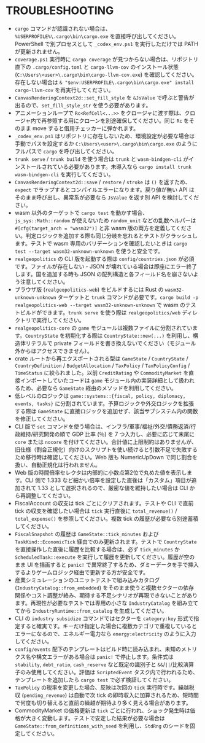 # TROUBLESHOOTING

- `cargo` コマンドが認識されない場合は、`%USERPROFILE%\.cargo\bin\cargo.exe` を直接呼び出してください。PowerShell で別プロセスとして `_codex_env.ps1` を実行しただけでは PATH が更新されません。
- `coverage.ps1` 実行時に `cargo coverage` が見つからない場合は、リポジトリ直下の `.cargo/config.toml` と `cargo-llvm-cov` のインストール状態 (`C:\Users\<user>\.cargo\bin\cargo-llvm-cov.exe`) を確認してください。存在しない場合は `& "$env:USERPROFILE\.cargo\bin\cargo.exe" install cargo-llvm-cov` を再実行してください。
- `CanvasRenderingContext2d::set_fill_style` を `&JsValue` で呼ぶと警告が出るので、`set_fill_style_str` を使う必要があります。
- アニメーションループで `Rc<RefCell<...>>` をクロージャに渡す際は、クロージャ内で再参照する用にクローンを別途確保してください。同じ `Rc` をそのまま move すると借用チェッカーに弾かれます。
- `_codex_env.ps1` はリポジトリに存在しないため、環境設定が必要な場合は手動でパスを設定するか `C:\Users\<user>\.cargo\bin\cargo.exe` のようにフルパスで `cargo` を呼び出してください。
- `trunk serve` / `trunk build` を使う場合は `trunk` と `wasm-bindgen-cli` がインストールされている必要があります。未導入なら `cargo install trunk wasm-bindgen-cli` を実行してください。
- `CanvasRenderingContext2d::save` / `restore` / `stroke` は `()` を返すため、`expect` でラップするとコンパイルエラーになります。戻り値が無い API はそのまま呼び出し、異常系が必要なら `JsValue` を返す別 API を検討してください。
- wasm 以外のターゲットで `cargo test` を動かす場合、`js_sys::Math::random` が使えないため `random_unit` などの乱数ヘルパーは `#[cfg(target_arch = "wasm32")]` と非 wasm 版の両方を定義してください。判定ロジックを追加する際も同じ分岐を忘れるとテストがクラッシュします。テストで wasm 専用のバリデーションを確認したいときは `cargo test --target wasm32-unknown-unknown` を使うと安全です。
- `realgeopolitics` の CLI 版を起動する際は `config/countries.json` が必須です。ファイルが存在しない・JSON が壊れている場合は即座にエラー終了します。国を追加する時も JSON の配列構造と各フィールド名を崩さないよう注意してください。
- ブラウザ版 (`realgeopolitics-web`) をビルドするには Rust の `wasm32-unknown-unknown` ターゲットと `trunk` コマンドが必要です。`cargo build -p realgeopolitics-web --target wasm32-unknown-unknown` で wasm のテストビルドができます。`trunk serve` を使う際は `realgeopolitics/web` ディレクトリで実行してください。
- `realgeopolitics-core` の `game` モジュールは複数ファイルに分割されています。`CountryState` を初期化する際は `CountryState::new(...)` を利用し、構造体リテラルで private フィールドを書き換えないでください（モジュール外からはアクセスできません）。
- crate ルートから再エクスポートされる型は `GameState` / `CountryState` / `CountryDefinition` / `BudgetAllocation` / `TaxPolicy` / `TaxPolicyConfig` / `TimeStatus` に絞られました。以前 `CreditRating` や `CommodityMarket` を直接インポートしていたコードは `game` モジュール内の実装詳細として扱われるため、必要なら `GameState` 経由のメソッドを利用してください。
- 低レベルのロジックは `game::systems::{fiscal, policy, diplomacy, events, tasks}` に分割されています。予算ロジックや外交ロジックを拡張する際は `GameState` に直接ロジックを追加せず、該当サブシステム内の関数を修正してください。
- CLI 版で `set` コマンドを使う場合は、インフラ/軍事/福祉/外交/債務返済/行政維持/研究開発の順で GDP 比率 (％) を 7 つ入力し、必要に応じて末尾に `core` または `nocore` を付けてください。合計値に上限制約はありませんが、旧仕様（割合正規化）向けのスクリプトを使い続けると引数不足で失敗するため移行時は確認してください。Web 版も NumericUpDown で同じ割合を扱い、自動正規化は行われません。
- Web 版の時間倍率セレクタは内部的に小数点第2位で丸めた値を表示します。CLI 側で 1.333 など細かい倍率を設定した直後は「カスタム」項目が追加されて 1.33 として選択されるので、厳密な値を維持したい場合は CLI から再調整してください。
- FiscalAccount の収支は tick ごとにクリアされます。テストや CLI で直前 tick の収支を確認したい場合は `tick` 実行直後に `total_revenue()` / `total_expense()` を参照してください。複数 tick の履歴が必要なら別途蓄積してください。
- `FiscalSnapshot` の履歴は `GameState::tick_minutes` および `TaskKind::EconomicTick` 経由でのみ更新されます。テストで `CountryState` を直接操作した直後に履歴を比較する場合は、必ず `tick_minutes` か `ScheduledTask::execute` を実行して履歴を更新してください。履歴が空のまま UI を描画すると `panic!` で異常終了するため、ダミーデータを手で挿入するよりゲームロジック経由で更新する方が安全です。
- 産業シミュレーションのユニットテストで組み込みカタログ (`IndustryCatalog::from_embedded`) をそのまま使うと複数セクターの依存関係やコスト調整が絡み、期待する不足シナリオが再現できないことがあります。再現性が必要なテストでは専用の小さな `IndustryCatalog` を組み立ててから `IndustryRuntime::from_catalog` を生成してください。
- CLI の `industry subsidize` コマンドではセクターを `category:key` 形式で指定すると確実です。キーだけ指定した場合に複数カテゴリで重複しているとエラーになるので、エネルギー電力なら `energy:electricity` のように入力してください。
- `config/events` 配下のテンプレートはビルド時に読み込まれ、未知のメトリクス名や構文エラーがある場合は `panic!` で停止します。条件式は `stability`, `debt_ratio`, `cash_reserve` など既定の識別子と `&&`/`||`/比較演算子のみ使用してください。評価は `ScriptedEvent` タスク内で行われるため、テンプレートを追加したら `cargo test` で必ず検証してください。
- `TaxPolicy` の税率を変更した場合、反映は次回の `tick` 実行時です。繰越税収 (`pending_revenue`) は自動で次 tick の即時収入に加算されるため、短時間で何度も切り替えると直前の繰越が期待より多く見える場合があります。
- CommodityMarket の価格更新は `tick` ごとに行われ、ショック発生時は価格が大きく変動します。テストで安定した結果が必要な場合は `GameState::from_definitions_with_seed` を利用し、`StdRng` のシードを固定してください。
